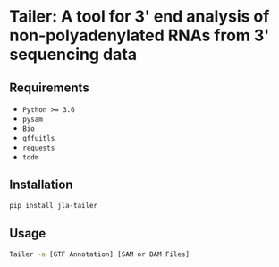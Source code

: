# Tailer: A tool for 3' end analysis of non-polyadenylated RNAs from 3' sequencing data

## Requirements
- ``Python >= 3.6``
- ``pysam``
- ``Bio``
- ``gffuitls``
- ``requests``
- ``tqdm``

## Installation

```bash
pip install jla-tailer
```

## Usage
```bash
Tailer -a [GTF Annotation] [SAM or BAM Files]
```
